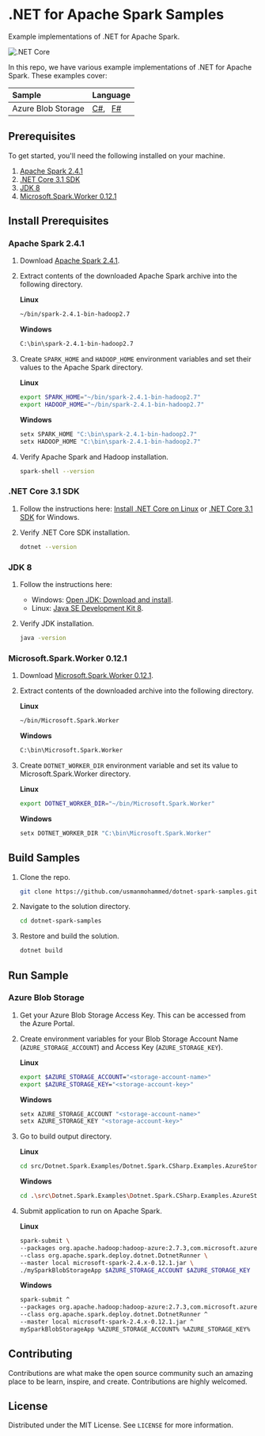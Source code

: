 # .NET for Apache Spark Samples
Example implementations of .NET for Apache Spark.

![.NET Core](https://github.com/usmanmohammed/dotnet-spark-samples/workflows/.NET%20Core/badge.svg?branch=master)

In this repo, we have various example implementations of .NET for Apache Spark. These examples cover:

Sample | Language
:--- | :---
Azure Blob Storage | [C#](https://github.com/usmanmohammed/dotnet-spark-samples/tree/master/src/Dotnet.Spark.Examples/Dotnet.Spark.CSharp.Examples.AzureStorage), &nbsp; [F#](https://github.com/usmanmohammed/dotnet-spark-samples/tree/master/src/Dotnet.Spark.Examples/Dotnet.Spark.FSharp.Examples.AzureStorage)

## Prerequisites
To get started, you'll need the following installed on your machine.
 1. [Apache Spark 2.4.1](https://spark.apache.org/downloads.html)
 2. [.NET Core 3.1 SDK](https://dotnet.microsoft.com/download/dotnet-core/3.1)
 3. [JDK 8](https://www.oracle.com/uk/java/technologies/javase/javase-jdk8-downloads.html)
 4. [Microsoft.Spark.Worker 0.12.1](https://github.com/dotnet/spark/releases/download/v0.12.1/Microsoft.Spark.Worker.netcoreapp3.1.win-x64-0.12.1.zip)

## Install Prerequisites
### Apache Spark 2.4.1

1. Download [Apache Spark 2.4.1](https://spark.apache.org/downloads.html).
1. Extract contents of the downloaded Apache Spark archive into the following directory.
  
    **Linux** 
    ```sh
    ~/bin/spark-2.4.1-bin-hadoop2.7
    ```  
    **Windows**
    ```sh
    C:\bin\spark-2.4.1-bin-hadoop2.7
    ``` 
3. Create `SPARK_HOME` and `HADOOP_HOME` environment variables and set their values to the Apache Spark directory.
    
    **Linux**    
    ```sh
    export SPARK_HOME="~/bin/spark-2.4.1-bin-hadoop2.7"
    export HADOOP_HOME="~/bin/spark-2.4.1-bin-hadoop2.7"
    ``` 
    **Windows**    
    ```sh
    setx SPARK_HOME "C:\bin\spark-2.4.1-bin-hadoop2.7"
    setx HADOOP_HOME "C:\bin\spark-2.4.1-bin-hadoop2.7"
    ```
4. Verify Apache Spark and Hadoop installation.
    ```sh
    spark-shell --version
    ```

### .NET Core 3.1 SDK

1. Follow the instructions here: [Install .NET Core on Linux](https://docs.microsoft.com/en-us/dotnet/core/install/linux) or [.NET Core 3.1 SDK](https://dotnet.microsoft.com/download/dotnet-core/3.1) for Windows.
4. Verify .NET Core SDK installation.
    
    ```sh
    dotnet --version
    ```

### JDK 8
1. Follow the instructions here: 
    - Windows: [Open JDK: Download and install](https://openjdk.java.net/install/).
    - Linux: [Java SE Development Kit 8](https://www.oracle.com/pt/java/technologies/javase/javase-jdk8-downloads.html).

4. Verify JDK installation.
    
    ```sh
    java -version
    ```
    
### Microsoft.Spark.Worker 0.12.1
1. Download [Microsoft.Spark.Worker 0.12.1](https://github.com/dotnet/spark/releases/download/v0.12.1/Microsoft.Spark.Worker.netcoreapp3.1.win-x64-0.12.1.zip).
1. Extract contents of the downloaded archive into the following directory.

    **Linux**
    ```sh
    ~/bin/Microsoft.Spark.Worker
    ```

    **Windows**
    ```sh
    C:\bin\Microsoft.Spark.Worker
    ```
    
3. Create `DOTNET_WORKER_DIR` environment variable and set its value to Microsoft.Spark.Worker directory.

    **Linux**
    ```sh
    export DOTNET_WORKER_DIR="~/bin/Microsoft.Spark.Worker"
    ```

    **Windows**
    ```sh
    setx DOTNET_WORKER_DIR "C:\bin\Microsoft.Spark.Worker"
    ```

## Build Samples

1. Clone the repo.

    ```sh
    git clone https://github.com/usmanmohammed/dotnet-spark-samples.git
    ```
2. Navigate to the solution directory.

    ```sh
    cd dotnet-spark-samples
    ```
3. Restore and build the solution.

    ```sh
    dotnet build
    ```

## Run Sample

### Azure Blob Storage
1. Get your Azure Blob Storage Access Key. This can be accessed from the Azure Portal.
2. Create environment variables for your Blob Storage Account Name (`AZURE_STORAGE_ACCOUNT`) and Access Key (`AZURE_STORAGE_KEY`).

    **Linux**
    ```sh
    export $AZURE_STORAGE_ACCOUNT="<storage-account-name>"
    export $AZURE_STORAGE_KEY="<storage-account-key>"
    ```

    **Windows**
    ```sh
    setx AZURE_STORAGE_ACCOUNT "<storage-account-name>"
    setx AZURE_STORAGE_KEY "<storage-account-key>"
    ```
3. Go to build output directory.
    
    **Linux**
    ```sh
    cd src/Dotnet.Spark.Examples/Dotnet.Spark.CSharp.Examples.AzureStorage/bin/Debug/netcoreapp3.1
    ```

    **Windows**
    ```sh
    cd .\src\Dotnet.Spark.Examples\Dotnet.Spark.CSharp.Examples.AzureStorage\bin\Debug\netcoreapp3.1
    ```
4. Submit application to run on Apache Spark.
    
    **Linux**
    ```sh
    spark-submit \
    --packages org.apache.hadoop:hadoop-azure:2.7.3,com.microsoft.azure:azure-storage:3.1.0 \
    --class org.apache.spark.deploy.dotnet.DotnetRunner \
    --master local microsoft-spark-2.4.x-0.12.1.jar \
    ./mySparkBlobStorageApp $AZURE_STORAGE_ACCOUNT $AZURE_STORAGE_KEY
    ```

    **Windows**
    ```sh
    spark-submit ^
    --packages org.apache.hadoop:hadoop-azure:2.7.3,com.microsoft.azure:azure-storage:3.1.0 ^
    --class org.apache.spark.deploy.dotnet.DotnetRunner ^
    --master local microsoft-spark-2.4.x-0.12.1.jar ^
    mySparkBlobStorageApp %AZURE_STORAGE_ACCOUNT% %AZURE_STORAGE_KEY%
    ```
    
## Contributing

Contributions are what make the open source community such an amazing place to be learn, inspire, and create. Contributions are highly welcomed.

## License

Distributed under the MIT License. See `LICENSE` for more information.
